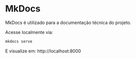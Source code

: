 # MkDocs

MkDocs é utilizado para a documentação técnica do projeto.

Acesse localmente via:

```bash
mkdocs serve
```

E visualize em: http://localhost:8000